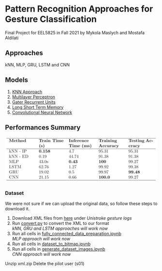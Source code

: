 # Pattern Recognition Approaches for Gesture Classification
Final Project for EEL5825 in Fall 2021 by Mykola Maslych and Mostafa Aldilati

## Approaches
kNN, MLP, GRU, LSTM and CNN   

## Models
1. [KNN Approach](knn_approach.ipynb)
2. [Multilayer Perceptron](MLP_approach.ipynb)
3. [Gater Recurrent Units](GRU_Approach.ipynb)
4. [Long Short Term Memory](LSTM_approach.ipynb)
5. [Convolutional Neural Network](CNN_approach.ipynb)

## Performances Summary
![performances summary](report_figures\summary.PNG)

### Dataset

We were not sure if we can upload the original data, so follow these steps to download it.   

1. Download XML files from [here](https://depts.washington.edu/acelab/proj/dollar/index.html) under _Unistroke gesture logs_   
2. Run [convert.py](convert.py) to convert the XML to our format   
   *kNN, GRU and LSTM approaches will work now*   
3. Run all cells in [fully_connected_data_preparation.ipynb](fully_connected_data_preparation.ipynb)   
   *MLP approach will work now*
4. Run all cells in [dataset_to_bitmap.ipynb](dataset_to_bitmap.ipynb)   
5. Run all cells in [generate_dataset_images.ipynb](generate_dataset_images.ipynb)   
   *CNN approach will work now*

Unzip xml.zip
Delete the pilot user (s01)
